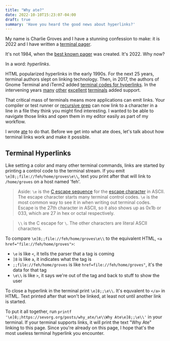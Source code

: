 ```yaml
---
title: "Why ate?"
date: 2022-10-10T15:23:07-04:00
draft: true
summary: 'Have you heard the good news about hyperlinks?'
---
```


My name is Charlie Groves and I have a stunning confession to make:
it is 2022 and I have written a [terminal pager].

[terminal pager]: https://en.wikipedia.org/wiki/Terminal_pager

It's not 1984, when the [best known pager][less] was created.
It's 2022.
Why now?

[less]: https://en.wikipedia.org/wiki/Less_(Unix)

In a word: _hyperlinks_.

HTML popularized hyperlinks in the early 1990s.
For the next 25 years, terminal authors slept on linking technology.
Then, in 2017, the authors of Gnome Terminal and iTerm2 added [terminal codes for hyperlinks].
In the intervening years [many][kitty hyperlinks] [other][wezterm hyperlinks] [excellent][windows terminal hyperlinks] [terminals][alacritty hyperlinks] added support. 

[terminal codes for hyperlinks]: https://gist.github.com/egmontkob/eb114294efbcd5adb1944c9f3cb5feda
[kitty hyperlinks]: https://sw.kovidgoyal.net/kitty/glossary/#term-hyperlinks
[wezterm hyperlinks]: https://wezfurlong.org/wezterm/hyperlinks.html
[windows terminal hyperlinks]: https://github.com/microsoft/terminal/pull/7251
[alacritty hyperlinks]: https://github.com/alacritty/alacritty/pull/6139

That critical mass of terminals means more applications can emit links.
Your compiler or test runner or [recursive grep][ripgrep] can now link to a character in a line in a file they think you might find interesting.
I wanted to be able to navigate those links and open them in my editor easily as part of my workflow.

I wrote [ate] to do that.
Before we get into what ate does, let's talk about how terminal links work and make it possible.

[ate]: https://github.com/groves/ate
[ripgrep]: https://github.com/BurntSushi/ripgrep

Terminal Hyperlinks
-------------------
Like setting a color and many other terminal commands, links are started by printing a control code to the terminal stream.
If you emit `\e]8;;file://feh/home/groves\e\\`, text you print after that will link to `/home/groves` on a host named 'feh'.

> Aside: `\e` is the [C escape sequence] for the [escape character] in ASCII.
The escape character starts many terminal control codes.
`\e` is the most common way to see it in when writing out terminal codes.
Escape is the 27th character in ASCII, so it also shows up as 0x1b or 033, which are 27 in hex or octal respectively.

> `\\` is the C escape for `\`. The other characters are literal ASCII characters.

[C escape sequence]: https://en.wikipedia.org/wiki/Escape_sequences_in_C
[escape character]: https://en.wikipedia.org/wiki/Escape_character#ASCII_escape_character

To compare `\e]8;;file://feh/home/groves\e\\` to the equivalent HTML, `<a href="file://feh/home/groves">`:
* `\e` is like `<`, it tells the parser that a tag is coming
* `]8` is like `a`, it indicates what the tag is
* `;;file://feh/home/groves` is like `href=file://feh/home/groves"`, it's the data for that tag
* `\e\\` is like `>`, it says we're out of the tag and back to stuff to show the user

To close a hyperlink in the terminal print `\e]8;;\e\\`.
It's equvalent to `</a>` in HTML.
Text printed after that won't be linked, at least not until another link is started.

To put it all together, run `printf '\e]8;;https://sevorg.org/posts/why_ate/\e\\Why Ate\e]8;;\e\\'` in your terminal.
If your terminal supports links, it will print the text "Why Ate" linking to this page.
Since you're already on this page, I hope that's the most useless terminal hyperlink you encounter.

